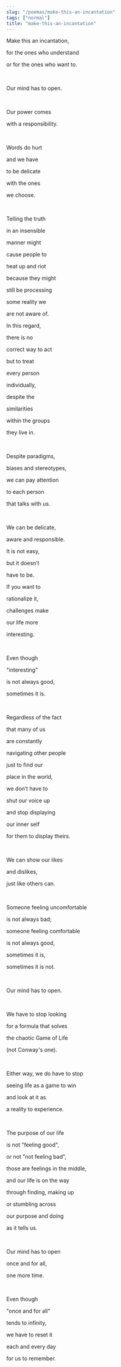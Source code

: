 ```yaml
---
slug: "/poemas/make-this-an-incantation"
tags: ["normal"]
title: "make-this-an-incantation"
---
```

Make this an incantation,

for the ones who understand

or for the ones who want to.

&nbsp;

Our mind has to open.

&nbsp;

Our power comes

with a responsibility.

&nbsp;

Words do hurt

and we have

to be delicate

with the ones

we choose.

&nbsp;

Telling the truth

in an insensible

manner might

cause people to

heat up and riot

because they might

still be processing

some reality we

are not aware of.

In this regard,

there is no

correct way to act

but to treat

every person

individually,

despite the

similarities

within the groups

they live in.

&nbsp;

Despite paradigms,

biases and stereotypes,

we can pay attention

to each person

that talks with us.

&nbsp;

We can be delicate,

aware and responsible.

It is not easy,

but it doesn’t

have to be.

If you want to

rationalize it,

challenges make

our life more

interesting.

&nbsp;

Even though

"interesting"

is not always good,

sometimes it is.

&nbsp;

Regardless of the fact

that many of us

are constantly

navigating other people

just to find our

place in the world,

we don’t have to

shut our voice up

and stop displaying

our inner self

for them to display theirs.

&nbsp;

We can show our likes

and dislikes,

just like others can.

&nbsp;

Someone feeling uncomfortable

is not always bad;

someone feeling comfortable

is not always good,

sometimes it is,

sometimes it is not.

&nbsp;

Our mind has to open.

&nbsp;

We have to stop looking

for a formula that solves

the chaotic Game of Life

(not Conway's one).

&nbsp;

Either way, we do have to stop

seeing life as a game to win

and look at it as

a reality to experience.

&nbsp;

The purpose of our life

is not "feeling good",

or not "not feeling bad",

those are feelings in the middle,

and our life is on the way

through finding, making up

or stumbling across

our purpose and doing

as it tells us.

&nbsp;

Our mind has to open

once and for all,

one more time.

&nbsp;

Even though

"once and for all"

tends to infinity,

we have to reset it

each and every day

for us to remember.